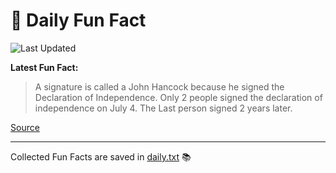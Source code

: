 # 🌟 Daily Fun Fact

![Last Updated](https://img.shields.io/badge/Last_Updated-2025_07_27-blue?style=flat-square)

**Latest Fun Fact:**

> A signature is called a John Hancock because he signed the Declaration of Independence. Only 2 people signed the declaration of independence on July 4. The Last person signed 2 years later.

[Source](http://www.djtech.net/humor/useless_facts.htm)

---

Collected Fun Facts are saved in [daily.txt](daily.txt) 📚
